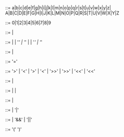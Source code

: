 <ALPHA> ::= a|b|c|d|e|f|g|h|i|j|k|l|m|n|o|p|q|r|s|t|u|v|w|x|y|z|
            A|B|C|D|E|F|G|H|I|J|K|L|M|N|O|P|Q|R|S|T|U|V|W|X|Y|Z

<DIGIT> ::= 0|1|2|3|4|5|6|7|8|9

<NUMBER> ::= <DIGIT>
           | <NUMBER> <DIGIT>

<WORD> ::= <ALPHA>
         | <WORD> <ALPHA>
         | '_' <WORD>
         | <WORD> '_'
         | <WORD> <NUMBER>
         | <WORD> '_' <NUMBER>
         | <WORD> <NUMBER> '_'

<WORD-LIST> ::= <WORD>
              | <WORD-LIST> <WORD>

<ASSIGNMENT-WORD> ::= <WORD> '=' <WORD>

<REDIRECTION> ::= '>' <WORD>
                | '<' <WORD>
                | <NUMBER> '>' <WORD>
                | <NUMBER> '<' <WORD>
                | '>>' <WORD>
                | <NUMBER> '>>' <WORD>
                | '<<' <WORD>
                | <NUMBER> '<<' <WORD>

<REDIRECTION-LIST> ::= <REDIRECTION>
                     | <REDIRECTION-LIST> <REDIRECTION>

<COMMAND> ::= <WORD>
            | <ASSIGNMENT-WORD>
            | <REDIRECTION>

<COMPOUND-COMMAND> ::= <COMMAND>
                     | <COMPOUND-COMMAND> <COMMAND>

<PIPELINE-COMMAND> ::= <COMPOUND-COMMAND>
                     | <PIPELINE-COMMAND> '|' <PIPELINE-COMMAND>

<COMMAND-LIST> ::= <PIPELINE-COMMAND>
                 | <COMMAND-LIST> '&&' <COMMAND-LIST>
                 | <COMMAND-LIST> '||' <COMMAND-LIST>

<SUBSHELL> ::=  '(' <COMMAND-LIST> ')'
